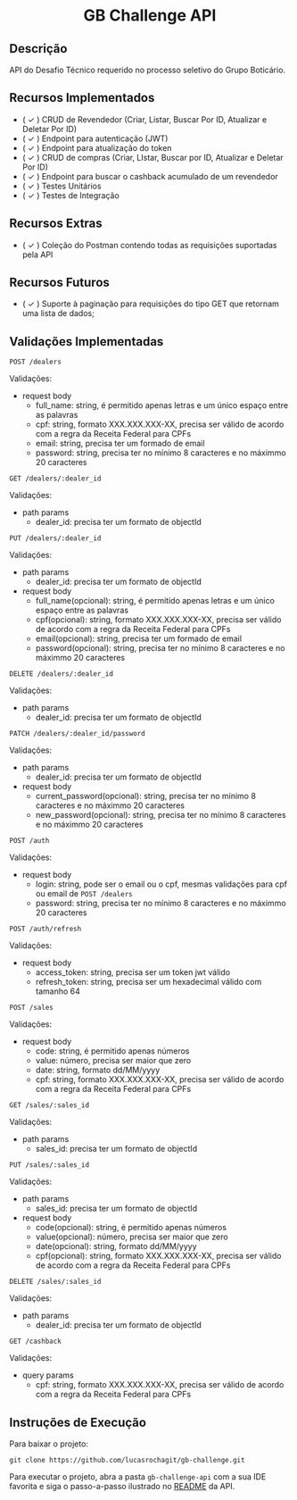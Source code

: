   <h1 align="center">GB Challenge API</h1>

## Descrição

API do Desafio Técnico requerido no processo seletivo do Grupo Boticário.

## Recursos Implementados

- ( ✓ ) CRUD de Revendedor (Criar, Listar, Buscar Por ID, Atualizar e Deletar Por ID)
- ( ✓ ) Endpoint para autenticação (JWT)
- ( ✓ ) Endpoint para atualização do token
- ( ✓ ) CRUD de compras (Criar, LIstar, Buscar por ID, Atualizar e Deletar Por ID)
- ( ✓ ) Endpoint para buscar o cashback acumulado de um revendedor
- ( ✓ ) Testes Unitários
- ( ✓ ) Testes de Integração

## Recursos Extras

- ( ✓ ) Coleção do Postman contendo todas as requisições suportadas pela API

## Recursos Futuros

- ( ✓ ) Suporte à paginação para requisições do tipo GET que retornam uma lista de dados;

## Validações Implementadas

`POST /dealers`

Validações:

- request body
  - full_name: string, é permitido apenas letras e um único espaço entre as palavras
  - cpf: string, formato XXX.XXX.XXX-XX, precisa ser válido de acordo com a regra da Receita Federal para CPFs
  - email: string, precisa ter um formado de email
  - password: string, precisa ter no mínimo 8 caracteres e no máximmo 20 caracteres

`GET /dealers/:dealer_id`

Validações:

- path params
  - dealer_id: precisa ter um formato de objectId

`PUT /dealers/:dealer_id`

Validações:

- path params
  - dealer_id: precisa ter um formato de objectId
- request body
  - full_name(opcional): string, é permitido apenas letras e um único espaço entre as palavras
  - cpf(opcional): string, formato XXX.XXX.XXX-XX, precisa ser válido de acordo com a regra da Receita Federal para CPFs
  - email(opcional): string, precisa ter um formado de email
  - password(opcional): string, precisa ter no mínimo 8 caracteres e no máximmo 20 caracteres

`DELETE /dealers/:dealer_id`

Validações:

- path params
  - dealer_id: precisa ter um formato de objectId

`PATCH /dealers/:dealer_id/password`

Validações:

- path params
  - dealer_id: precisa ter um formato de objectId
- request body
  - current_password(opcional): string, precisa ter no mínimo 8 caracteres e no máximmo 20 caracteres
  - new_password(opcional): string, precisa ter no mínimo 8 caracteres e no máximmo 20 caracteres

`POST /auth`

Validações:

- request body
  - login: string, pode ser o email ou o cpf, mesmas validações para cpf ou email de `POST /dealers`
  - password: string, precisa ter no mínimo 8 caracteres e no máximmo 20 caracteres

`POST /auth/refresh`

Validações:

- request body
  - access_token: string, precisa ser um token jwt válido
  - refresh_token: string, precisa ser um hexadecimal válido com tamanho 64

`POST /sales`

Validações:

- request body
  - code: string, é permitido apenas números
  - value: número, precisa ser maior que zero
  - date: string, formato dd/MM/yyyy
  - cpf: string, formato XXX.XXX.XXX-XX, precisa ser válido de acordo com a regra da Receita Federal para CPFs

`GET /sales/:sales_id`

Validações:

- path params
  - sales_id: precisa ter um formato de objectId

`PUT /sales/:sales_id`

Validações:

- path params
  - sales_id: precisa ter um formato de objectId
- request body
  - code(opcional): string, é permitido apenas números
  - value(opcional): número, precisa ser maior que zero
  - date(opcional): string, formato dd/MM/yyyy
  - cpf(opcional): string, formato XXX.XXX.XXX-XX, precisa ser válido de acordo com a regra da Receita Federal para CPFs

`DELETE /sales/:sales_id`

Validações:

- path params
  - dealer_id: precisa ter um formato de objectId

`GET /cashback`

Validações:

- query params
  - cpf: string, formato XXX.XXX.XXX-XX, precisa ser válido de acordo com a regra da Receita Federal para CPFs

## Instruções de Execução

Para baixar o projeto:

`git clone https://github.com/lucasrochagit/gb-challenge.git`

Para executar o projeto, abra a pasta `gb-challenge-api` com a sua IDE favorita e siga o passo-a-passo ilustrado no
[README](https://github.com/lucasrochagit/gb-challenge/blob/main/gb-challenge-api/README.md) da API.
